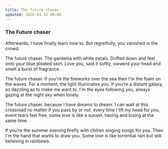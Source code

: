 ```yaml
---
title: The future chaser.
updated: 2020-04-15 00:00
---
```

### The Future chaser

Afterwards, I have finally learn how to.
But regretfully, you vanished in the crowd.

The future chaser. 
The gardenia with white petals.
Drifted down and feel onto your blue pleated skirt.
Love you, said it softly, owwerd your head and smelt a burst of fragrance.

The future chaser.
If you're the fireworks over the sea then I'm the foam on the waves.
For a moment, the light illuminates you.
If you're a distant galaxy, so dazzling as to make me want to. 
I'm the eyes following you, always gazing at the night sky when lonely.

The future chaser.
because I have dreams to dream.
I can wait at this crossroad no matter if you pass by or not.
every time I lift my head for you, event tears feel free. 
some love is like a sunset, having and losing at the same time.

If you're the summer evening firefly with chilren singing songs for you.
Then I'm the hand that wants to draw you.
Some love is like torrential rain but still believing in rainbows.